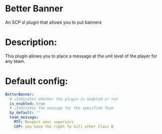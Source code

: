  # Better Banner
An SCP sl plugin that allows you to put banners

# Description: 
This plugin allows you to place a message at the unit level of the player for any team.

# Default config:
```yaml
BetterBanner:
  # ↓Indicates whether the plugin is enabled or not
  is_enabled: true
  # ↓Indicates the massage for the specifide Team
  by_default: ''
  team_message:
    MTF: Respect your superiors
    CDP: you have the right to kill other Class D
```
